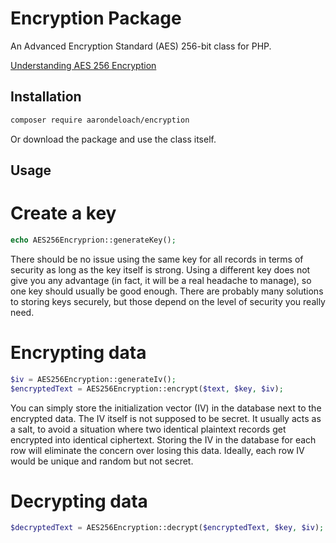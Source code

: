 Encryption Package
==================

An Advanced Encryption Standard (AES) 256-bit class for PHP.

[Understanding AES 256 Encryption](https://www.n-able.com/blog/aes-256-encryption-algorithm)

Installation
------------

```bash
composer require aarondeloach/encryption
```

Or download the package and use the class itself.

Usage
-----

# Create a key

```php
echo AES256Encryprion::generateKey();
```

There should be no issue using the same key for all records in terms of security as long as the key itself is strong. Using a different key does not give you any advantage (in fact, it will be a real headache to manage), so one key should usually be good enough. There are probably many solutions to storing keys securely, but those depend on the level of security you really need.

# Encrypting data

```php
$iv = AES256Encryption::generateIv();
$encryptedText = AES256Encryption::encrypt($text, $key, $iv);
```

You can simply store the initialization vector (IV) in the database next to the encrypted data. The IV itself is not supposed to be secret. It usually acts as a salt, to avoid a situation where two identical plaintext records get encrypted into identical ciphertext. Storing the IV in the database for each row will eliminate the concern over losing this data. Ideally, each row IV would be unique and random but not secret.

# Decrypting data

```php
$decryptedText = AES256Encryption::decrypt($encryptedText, $key, $iv);
```
